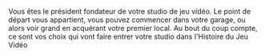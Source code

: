 Vous êtes le président fondateur de votre studio de jeu vidéo. Le point de départ vous appartient, vous pouvez commencer dans votre garage, ou alors voir grand en acquérant votre premier local. Au bout du coup compte, ce sont vos choix qui vont faire entrer votre studio dans l'Histoire du Jeu Vidéo